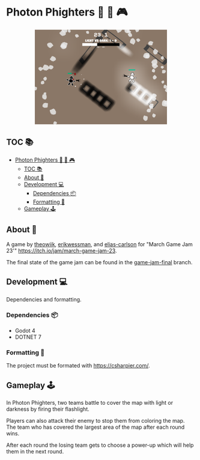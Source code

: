 # Photon Phighters 🥊 🔦 🎮

<center>
  <img src=".README/gameplay.png" style="width: 70%;"></img>
</center>

## TOC 📚

- [Photon Phighters 🥊 🔦 🎮](#photon-phighters---)
  - [TOC 📚](#toc-)
  - [About 📖](#about-)
  - [Development 💻](#development-)
    - [Dependencies 📦](#dependencies-)
    - [Formatting 💾](#formatting-)
  - [Gameplay 🕹️](#gameplay-️)

## About 📖

A game by [theowiik](google.com), [erikwessman](https://github.com/erikwessman), and [elias-carlson](https://github.com/elias-carlson) for "March Game Jam 23'" https://itch.io/jam/march-game-jam-23.

The final state of the game jam can be found in the [game-jam-final](https://github.com/theowiik/project-epicfootsies/tree/game-jam-final) branch.

## Development 💻

Dependencies and formatting.

### Dependencies 📦

- Godot 4
- DOTNET 7

### Formatting 💾

The project must be formated with <https://csharpier.com/>.

## Gameplay 🕹️

In Photon Phighters, two teams battle to cover the map with light or darkness by firing their flashlight.

Players can also attack their enemy to stop them from coloring the map. The team who has covered the largest area of the map after each round wins.

After each round the losing team gets to choose a power-up which will help them in the next round.
